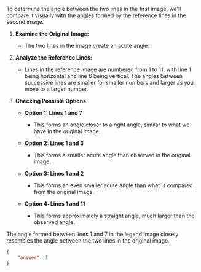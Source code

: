 To determine the angle between the two lines in the first image, we'll compare it visually with the angles formed by the reference lines in the second image. 

1. **Examine the Original Image:**
   - The two lines in the image create an acute angle. 

2. **Analyze the Reference Lines:**
   - Lines in the reference image are numbered from 1 to 11, with line 1 being horizontal and line 6 being vertical. The angles between successive lines are smaller for smaller numbers and larger as you move to a larger number.

3. **Checking Possible Options:**

   - **Option 1: Lines 1 and 7**
     - This forms an angle closer to a right angle, similar to what we have in the original image.
   
   - **Option 2: Lines 1 and 3**
     - This forms a smaller acute angle than observed in the original image.
   
   - **Option 3: Lines 1 and 2**
     - This forms an even smaller acute angle than what is compared from the original image.
   
   - **Option 4: Lines 1 and 11**
     - This forms approximately a straight angle, much larger than the observed angle.

The angle formed between lines 1 and 7 in the legend image closely resembles the angle between the two lines in the original image.

```json
{
    "answer": 1
}
```